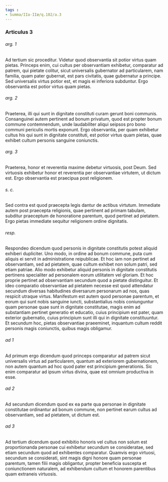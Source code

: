 ```yaml
---
tags : 
- Summa/IIa-IIæ/q.102/a.3
---
```


### Articulus 3

###### arg. 1
Ad tertium sic proceditur. Videtur quod observantia sit potior virtus quam pietas. Princeps enim, cui cultus per observantiam exhibetur, comparatur ad patrem, qui pietate colitur, sicut universalis gubernator ad particularem, nam familia, quam pater gubernat, est pars civitatis, quae gubernatur a principe. Sed universalis virtus potior est, et magis ei inferiora subduntur. Ergo observantia est potior virtus quam pietas.

###### arg. 2
Praeterea, illi qui sunt in dignitate constituti curam gerunt boni communis. Consanguinei autem pertinent ad bonum privatum, quod est propter bonum commune contemnendum, unde laudabiliter aliqui seipsos pro bono communi periculis mortis exponunt. Ergo observantia, per quam exhibetur cultus his qui sunt in dignitate constituti, est potior virtus quam pietas, quae exhibet cultum personis sanguine coniunctis.

###### arg. 3
Praeterea, honor et reverentia maxime debetur virtuosis, post Deum. Sed virtuosis exhibetur honor et reverentia per observantiae virtutem, ut dictum est. Ergo observantia est praecipua post religionem.

###### s. c.
Sed contra est quod praecepta legis dantur de actibus virtutum. Immediate autem post praecepta religionis, quae pertinent ad primam tabulam, subditur praeceptum de honoratione parentum, quod pertinet ad pietatem. Ergo pietas immediate sequitur religionem ordine dignitatis.

###### resp.
Respondeo dicendum quod personis in dignitate constitutis potest aliquid exhiberi dupliciter. Uno modo, in ordine ad bonum commune, puta cum aliquis ei servit in administratione reipublicae. Et hoc iam non pertinet ad observantiam, sed ad pietatem, quae cultum exhibet non solum patri, sed etiam patriae. Alio modo exhibetur aliquid personis in dignitate constitutis pertinens specialiter ad personalem eorum utilitatem vel gloriam. Et hoc proprie pertinet ad observantiam secundum quod a pietate distinguitur. Et ideo comparatio observantiae ad pietatem necesse est quod attendatur secundum diversas habitudines diversarum personarum ad nos, quas respicit utraque virtus. Manifestum est autem quod personae parentum, et eorum qui sunt nobis sanguine iuncti, substantialius nobis coniunguntur quam personae quae sunt in dignitate constitutae, magis enim ad substantiam pertinet generatio et educatio, cuius principium est pater, quam exterior gubernatio, cuius principium sunt illi qui in dignitate constituuntur. Et secundum hoc, pietas observantiae praeeminet, inquantum cultum reddit personis magis coniunctis, quibus magis obligamur.

###### ad 1
Ad primum ergo dicendum quod princeps comparatur ad patrem sicut universalis virtus ad particularem, quantum ad exteriorem gubernationem, non autem quantum ad hoc quod pater est principium generationis. Sic enim comparatur ad ipsum virtus divina, quae est omnium productiva in esse.

###### ad 2
Ad secundum dicendum quod ex ea parte qua personae in dignitate constitutae ordinantur ad bonum commune, non pertinet earum cultus ad observantiam, sed ad pietatem, ut dictum est.

###### ad 3
Ad tertium dicendum quod exhibitio honoris vel cultus non solum est proportionanda personae cui exhibetur secundum se consideratae, sed etiam secundum quod ad exhibentes comparatur. Quamvis ergo virtuosi, secundum se considerati, sint magis digni honore quam personae parentum, tamen filii magis obligantur, propter beneficia suscepta et coniunctionem naturalem, ad exhibendum cultum et honorem parentibus quam extraneis virtuosis.


